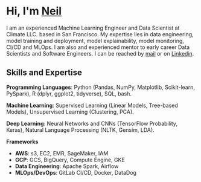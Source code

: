 # Hi, I'm [Neil](https://www.linkedin.com/in/neilbardhan/)

<!--
**NeilBardhan/NeilBardhan** is a ✨ _special_ ✨ repository because its `README.md` (this file) appears on your GitHub profile.

Here are some ideas to get you started:

- 🔭 I’m currently working on ...
- 🌱 I’m currently learning ...
- 👯 I’m looking to collaborate on ...
- 🤔 I’m looking for help with ...
- 💬 Ask me about ...
- 📫 How to reach me: ...
- 😄 Pronouns: ...
- ⚡ Fun fact: ...
-->

I am an experienced Machine Learning Engineer and Data Scientist at Climate LLC. based in San Francisco. My expertise lies in data engineering, model training and deployment, model explainability, model monitoring, CI/CD and MLOps. I am also and experienced mentor to early career Data Scientists and Software Engineers. I can be reached by [mail](mailto:indraneil.bardhan@gmail.com) or on [Linkedin](https://www.linkedin.com/in/neilbardhan/).

<!-- My interests lie in MLOps, geospatial data science, regression analysis, information retrieval, topic modeling, volumetric forecasting and recommender systems. -->

## Skills and Expertise

**Programming Languages**: Python (Pandas, NumPy, Matplotlib, Scikit-learn, PySpark), R (dplyr, ggplot2, tidyverse), SQL, bash.

**Machine Learning**: Supervised Learning (Linear Models, Tree-based Models), Unsupervised Learning (Clustering, PCA).

**Deep Learning**: Neural Networks and CNNs (TensorFlow Probability, Keras), Natural Language Processing (NLTK, Gensim, LDA).

**Frameworks**

  - **AWS**: s3, EC2, EMR, SageMaker, IAM
  - **GCP**: GCS, BigQuery, Compute Engine, GKE
  - **Data Engineering**: Apache Spark, Airflow
  - **MLOps/DevOps**: GitLab CI/CD, Docker, DataDog

<!-- 
<img src = "https://github-readme-stats.vercel.app/api?username=NeilBardhan&show_icons=true&text_color=fff&bg_color=151515&title_color=fff"> -->
